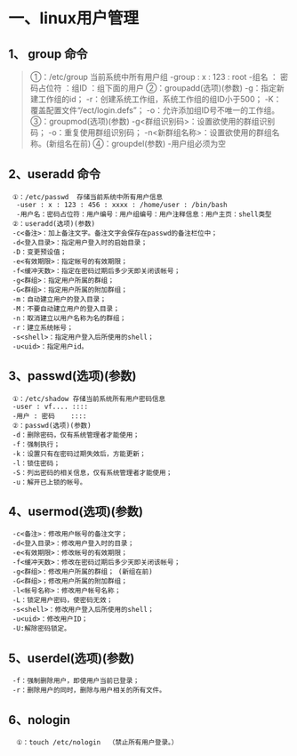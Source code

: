 # 一、linux用户管理

 ## 1、 group 命令 
   > ①：/etc/group 当前系统中所有用户组
   >   -group : x : 123 : root
   >   -组名 ： 密码占位符 ：组ID ：组下面的用户
   >  ②：groupadd(选项)(参数) 
   >   -g：指定新建工作组的id；
   >   -r：创建系统工作组，系统工作组的组ID小于500；
   >   -K：覆盖配置文件“/ect/login.defs”；
   >   -o：允许添加组ID号不唯一的工作组。
   >  ③：groupmod(选项)(参数)
   >   -g<群组识别码>：设置欲使用的群组识别码；
   >   -o：重复使用群组识别码；
   >   -n<新群组名称>：设置欲使用的群组名称。(新组名在前)
   >  ④：groupdel(参数)
   >   -用户组必须为空
  ## 2、useradd 命令
     ①：/etc/passwd  存储当前系统中所有用户信息
      -user : x : 123 : 456 : xxxx : /home/user : /bin/bash
      -用户名：密码占位符：用户编号：用户组编号：用户注释信息：用户主页：shell类型
     ②：useradd(选项)(参数)
     -c<备注>：加上备注文字。备注文字会保存在passwd的备注栏位中；
     -d<登入目录>：指定用户登入时的启始目录；
     -D：变更预设值；
     -e<有效期限>：指定帐号的有效期限；
     -f<缓冲天数>：指定在密码过期后多少天即关闭该帐号；
     -g<群组>：指定用户所属的群组；
     -G<群组>：指定用户所属的附加群组；
     -m：自动建立用户的登入目录；
     -M：不要自动建立用户的登入目录；
     -n：取消建立以用户名称为名的群组；
     -r：建立系统帐号；
     -s<shell>：指定用户登入后所使用的shell；
     -u<uid>：指定用户id。
     
  ## 3、passwd(选项)(参数)
     ①：/etc/shadow 存储当前系统所有用户密码信息
     -user : vf.... ::::
     -用户 : 密码    ::::
     ②：passwd(选项)(参数)
     -d：删除密码，仅有系统管理者才能使用；
     -f：强制执行；
     -k：设置只有在密码过期失效后，方能更新；
     -l：锁住密码；
     -S：列出密码的相关信息，仅有系统管理者才能使用；
     -u：解开已上锁的帐号。
   ## 4、usermod(选项)(参数)
     -c<备注>：修改用户帐号的备注文字；
     -d<登入目录>：修改用户登入时的目录；
     -e<有效期限>：修改帐号的有效期限；
     -f<缓冲天数>：修改在密码过期后多少天即关闭该帐号；
     -g<群组>：修改用户所属的群组； (新组在前)
     -G<群组>；修改用户所属的附加群组；
     -l<帐号名称>：修改用户帐号名称；
     -L：锁定用户密码，使密码无效；
     -s<shell>：修改用户登入后所使用的shell；
     -u<uid>：修改用户ID；
     -U:解除密码锁定。
     
   ## 5、userdel(选项)(参数)
     -f：强制删除用户，即使用户当前已登录；
     -r：删除用户的同时，删除与用户相关的所有文件。
   ## 6、nologin
      ①：touch /etc/nologin  （禁止所有用户登录。）
    
